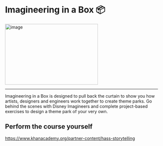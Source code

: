# Imagineering in a Box 📦

<img width="306" height="201" alt="image" src="https://github.com/user-attachments/assets/449380b7-7e60-4ae1-bfa1-094678fc5fd5" />

---

Imagineering in a Box is designed to pull back the curtain to show you how artists, designers and engineers work together to create theme parks. Go behind the scenes with Disney Imagineers and complete project-based exercises to design a theme park of your very own.

## Perform the course yourself

https://www.khanacademy.org/partner-content/hass-storytelling
